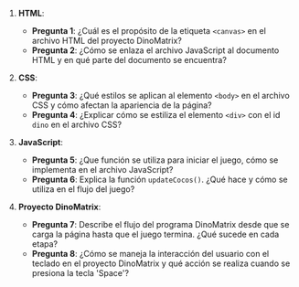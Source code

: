 1. **HTML**:
   - **Pregunta 1**: ¿Cuál es el propósito de la etiqueta `<canvas>` en el archivo HTML del proyecto DinoMatrix?
   - **Pregunta 2**: ¿Cómo se enlaza el archivo JavaScript al documento HTML y en qué parte del documento se encuentra?

2. **CSS**:
   - **Pregunta 3**: ¿Qué estilos se aplican al elemento `<body>` en el archivo CSS y cómo afectan la apariencia de la página?
   - **Pregunta 4**: ¿Explicar cómo se estiliza el elemento `<div>` con el id `dino` en el archivo CSS?

3. **JavaScript**:
   - **Pregunta 5**: ¿Que función se utiliza para iniciar el juego, cómo se implementa en el archivo JavaScript?
   - **Pregunta 6**: Explica la función `updateCocos()`. ¿Qué hace y cómo se utiliza en el flujo del juego?
     
4. **Proyecto DinoMatrix**:
   - **Pregunta 7**: Describe el flujo del programa DinoMatrix desde que se carga la página hasta que el juego termina. ¿Qué sucede en cada etapa?
   - **Pregunta 8**: ¿Cómo se maneja la interacción del usuario con el teclado en el proyecto DinoMatrix y qué acción se realiza cuando se presiona la tecla 'Space'?
